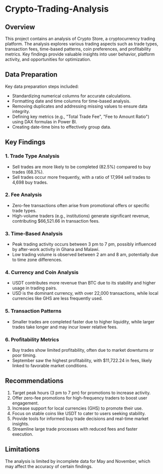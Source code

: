 # Crypto-Trading-Analysis

## Overview

This project contains an analysis of  Crypto Store, a cryptocurrency trading platform. The analysis explores various trading aspects such as trade types, transaction fees, time-based patterns, coin preferences, and profitability metrics. Key findings provide valuable insights into user behavior, platform activity, and opportunities for optimization.

## Data Preparation

Key data preparation steps included:
- Standardizing numerical columns for accurate calculations.
- Formatting date and time columns for time-based analysis.
- Removing duplicates and addressing missing values to ensure data integrity.
- Defining key metrics (e.g., "Total Trade Fee", "Fee to Amount Ratio") using DAX formulas in Power BI.
- Creating date-time bins to effectively group data.

## Key Findings

### 1. Trade Type Analysis
- Sell trades are more likely to be completed (82.5%) compared to buy trades (68.3%).
- Sell trades occur more frequently, with a ratio of 17,994 sell trades to 4,698 buy trades.

### 2. **Fee Analysis**
- Zero-fee transactions often arise from promotional offers or specific trade types.
- High-volume traders (e.g., institutions) generate significant revenue, contributing $66,521.66 in transaction fees.

### 3. **Time-Based Analysis**
- Peak trading activity occurs between 3 pm to 7 pm, possibly influenced by after-work activity in Ghana and Malawi.
- Low trading volume is observed between 2 am and 8 am, potentially due to time zone differences.

### 4. **Currency and Coin Analysis**
- USDT contributes more revenue than BTC due to its stability and higher usage in trading pairs.
- USD is the dominant currency, with over 22,000 transactions, while local currencies like GHS are less frequently used.

### 5. **Transaction Patterns**
- Smaller trades are completed faster due to higher liquidity, while larger trades take longer and may incur lower relative fees.

### 6. **Profitability Metrics**
- Buy trades show limited profitability, often due to market downturns or poor timing.
- September saw the highest profitability, with $11,722.24 in fees, likely linked to favorable market conditions.

## Recommendations

1. Target peak hours (3 pm to 7 pm) for promotions to increase activity.
2. Offer zero-fee promotions for high-frequency traders to boost user engagement.
3. Increase support for local currencies (GHS) to promote their use.
4. Focus on stable coins like USDT to cater to users seeking stability.
5. Provide tools for informed buy trade decisions and real-time market insights.
6. Streamline large trade processes with reduced fees and faster execution.

## Limitations

The analysis is limited by incomplete data for May and November, which may affect the accuracy of certain findings.
